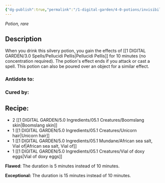```yaml
---
{"dg-publish":true,"permalink":"/1-digital-garden/4-0-potions/invisibility-potion/","tags":["potion","yr7","rare"]}
---
```


*Potion, rare* 

## Description

When you drink this silvery potion, you gain the effects of [[1 DIGITAL GARDEN/3.0 Spells/Pellucidi Pellis\|Pellucidi Pellis]] for 10 minutes (no concentration required). The potion's effect ends if you attack or cast a spell. This potion can also be poured over an object for a similar effect.

### Antidote to: 


### Cured by:


## Recipe:

* 2 [[1 DIGITAL GARDEN/5.0 Ingredients/05.1 Creatures/Boomslang skin\|Boomslang skin]]
* 1 [[1 DIGITAL GARDEN/5.0 Ingredients/05.1 Creatures/Unicorn hair\|Unicorn hair]]
* 1 [[1 DIGITAL GARDEN/5.0 Ingredients/05.1 Mundane/African sea salt, Vial of\|African sea salt, Vial of]]
* 1 [[1 DIGITAL GARDEN/5.0 Ingredients/05.1 Creatures/Vial of doxy eggs\|Vial of doxy eggs]]

**Flawed**:
The duration is 5 minutes instead of 10 minutes.

**Exceptional:**
The duration is 15 minutes instead of 10 minutes.